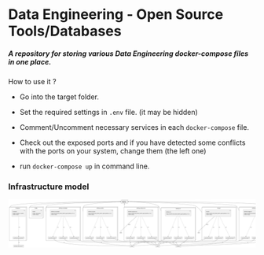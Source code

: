 # Data Engineering - Open Source Tools/Databases
##### A repository for storing various **Data Engineering** docker-compose files in one place.  

How to use it ?

- Go into the target folder.

- Set the required settings in `.env`  file. (it may be hidden)

- Comment/Uncomment necessary services in each `docker-compose` file.

- Check out the exposed ports and if you have detected some conflicts with the ports on your system, change them (the left one)

- run `docker-compose up` in command line.

  
  
  



### Infrastructure model

![Infrastructure model](.infragenie/infrastructure_model.png)